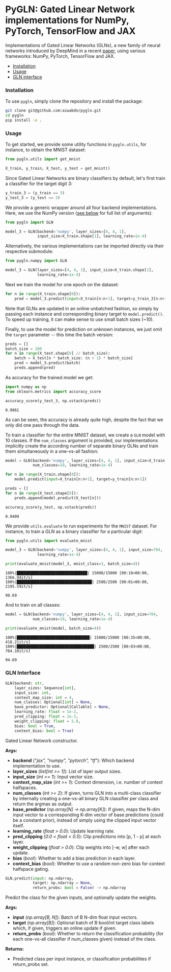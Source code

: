 # PyGLN: Gated Linear Network implementations for NumPy, PyTorch, TensorFlow and JAX

Implementations of Gated Linear Networks (GLNs), a new family of neural networks introduced by DeepMind in a recent [paper](https://arxiv.org/pdf/1910.01526.pdf), using various frameworks: NumPy, PyTorch, TensorFlow and JAX.

- [Installation](#installation)
- [Usage](#usage)
- [GLN interface](#gln-interface)


### Installation

To use `pygln`, simply clone the repository and install the package:

```bash
git clone git@github.com:aiwabdn/pygln.git
cd pygln
pip install -e .
```


### Usage

To get started, we provide some utility functions in `pygln.utils`, for instance, to obtain the MNIST dataset:

```python
from pygln.utils import get_mnist

X_train, y_train, X_test, y_test = get_mnist()
```

Since Gated Linear Networks are binary classifiers by default, let's first train a classifier for the target digit 3:

```python
y_train_3 = (y_train == 3)
y_test_3 = (y_test == 3)
```

We provide a generic wrapper around all four backend implementations. Here, we use the NumPy version ([see below](#gln-interface) for full list of arguments):

```python
from pygln import GLN

model_3 = GLN(backend='numpy', layer_sizes=[4, 4, 1],
              input_size=X_train.shape[1], learning_rate=1e-4)
```

Alternatively, the various implementations can be imported directly via their respective submodule:

```python
from pygln.numpy import GLN

model_3 = GLN(layer_sizes=[4, 4, 1], input_size=X_train.shape[1],
              learning_rate=1e-4)
```

Next we train the model for one epoch on the dataset:

```python
for n in range(X_train.shape[0]):
    pred = model_3.predict(input=X_train[n:n+1], target=y_train_3[n:n+1])
```

Note that GLNs are updated in an online unbatched fashion, so simply by passing each instance and corresponding binary target to `model.predict()`. To speed up training, it can make sense to use small batch sizes (~10).

Finally, to use the model for prediction on unknown instances, we just omit the `target` parameter -- this time the batch version:

```python
preds = []
batch_size = 100
for n in range(X_test.shape[0] // batch_size):
    batch = X_test[n * batch_size: (n + 1) * batch_size]
    pred = model_3.predict(batch)
    preds.append(pred)
```

As accuracy for the trained model we get:

```python
import numpy as np
from sklearn.metrics import accuracy_score

accuracy_score(y_test_3, np.vstack(preds))
```

    0.9861

As can be seen, the accuracy is already quite high, despite the fact that we only did one pass through the data.

To train a classifier for the entire MNIST dataset, we create a `GLN` model with 10 classes. If the `num_classes` argument is provided, our implementations implicitly create the according number of separate binary GLNs and train them simultaneously in a one-vs-all fashion:

```python
model = GLN(backend='numpy', layer_sizes=[4, 4, 1], input_size=X_train.shape[1],
            num_classes=10, learning_rate=1e-4)

for n in range(X_train.shape[0]):
    model.predict(input=X_train[n:n+1], target=y_train[n:n+1])

preds = []
for n in range(X_test.shape[0]):
    preds.append(model.predict(X_test[n]))

accuracy_score(y_test, np.vstack(preds))
```

    0.9409

We provide `utils.evaluate` to run experiments for the `MNIST` dataset. For instance, to train a GLN as a binary classifier for a particular digit:

```python
from pygln.utils import evaluate_mnist

model_3 = GLN(backend='numpy', layer_sizes=[4, 4, 1], input_size=784,
              learning_rate=1e-4)

print(evaluate_mnist(model_3, mnist_class=3, batch_size=4))
```

    100%|███████████████████████████████| 15000/15000 [00:10<00:00, 1366.94it/s]
    100%|█████████████████████████████████| 2500/2500 [00:01<00:00, 2195.59it/s]

    98.69

And to train on all classes:

```python
model = GLN(backend='numpy', layer_sizes=[4, 4, 1], input_size=784,
            num_classes=10, learning_rate=1e-4)

print(evaluate_mnist(model, batch_size=4))
```

    100%|████████████████████████████████| 15000/15000 [00:35<00:00, 418.21it/s]
    100%|██████████████████████████████████| 2500/2500 [00:03<00:00, 764.10it/s]

    94.69


### GLN Interface

```python
GLN(backend: str,
    layer_sizes: Sequence[int],
    input_size: int,
    context_map_size: int = 4,
    num_classes: Optional[int] = None,
    base_predictor: Optional[Callable] = None,
    learning_rate: float = 1e-2,
    pred_clipping: float = 1e-3,
    weight_clipping: float = 5.0,
    bias: bool = True,
    context_bias: bool = True)
```

Gated Linear Network constructor.

**Args:**

- **backend** (*"jax", "numpy", "pytorch", "tf"*): Which backend implementation to use.
- **layer\_sizes** (*list[int >= 1]*): List of layer output sizes.
- **input\_size** (*int >= 1*): Input vector size.
- **context\_map\_size** (*int >= 1*): Context dimension, i.e. number of context halfspaces.
- **num\_classes** (*int >= 2*): If given, turns GLN into a multi-class classifier by internally
    creating a one-vs-all binary GLN classifier per class and return the argmax as output.
- **base\_predictor** (*np.array[N] -> np.array[K]*): If given, maps the N-dim input vector to a
    corresponding K-dim vector of base predictions (could be a constant prior), instead of
    simply using the clipped input vector itself.
- **learning\_rate** (*float > 0.0*): Update learning rate.
- **pred\_clipping** (*0.0 < float < 0.5*): Clip predictions into [p, 1 - p] at each layer.
- **weight\_clipping** (*float > 0.0*): Clip weights into [-w, w] after each update.
- **bias** (*bool*): Whether to add a bias prediction in each layer.
- **context\_bias** (*bool*): Whether to use a random non-zero bias for context halfspace gating.


```python
GLN.predict(input: np.ndarray,
            target: np.ndarray = None,
            return_probs: bool = False) -> np.ndarray
```

Predict the class for the given inputs, and optionally update the weights.

**Args:**

- **input** (*np.array[B, N]*): Batch of B N-dim float input vectors.
- **target** (*np.array[B]*): Optional batch of B bool/int target class labels which, if given,
    triggers an online update if given.
- **return\_probs** (*bool*): Whether to return the classification probability (for each
    one-vs-all classifier if num_classes given) instead of the class.

**Returns:**

- Predicted class per input instance, or classification probabilities if return_probs set.
